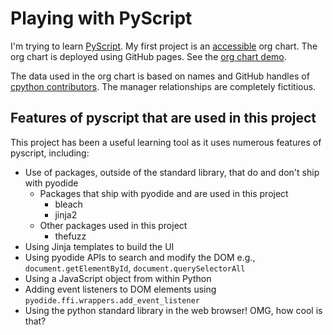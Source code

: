 # Playing with PyScript

I'm trying to learn [PyScript](https://pyscript.net/). My first project is an [accessible](https://www.w3.org/WAI/fundamentals/accessibility-intro/) org chart. The org chart is deployed using GitHub pages. See the [org chart demo](https://benjiallen.github.io/pyscript-playground/org-chart.html).

The data used in the org chart is based on names and GitHub handles of [cpython contributors](https://github.com/python/cpython/graphs/contributors). The manager relationships are completely fictitious.

## Features of pyscript that are used in this project

This project has been a useful learning tool as it uses numerous features of pyscript, including:

- Use of packages, outside of the standard library, that do and don't ship with pyodide
  - Packages that ship with pyodide and are used in this project
    - bleach
    - jinja2
  - Other packages used in this project
    - thefuzz
- Using Jinja templates to build the UI
- Using pyodide APIs to search and modify the DOM e.g., `document.getElementById`, `document.querySelectorAll`
- Using a JavaScript object from within Python
- Adding event listeners to DOM elements using `pyodide.ffi.wrappers.add_event_listener`
- Using the python standard library in the web browser! OMG, how cool is that?
